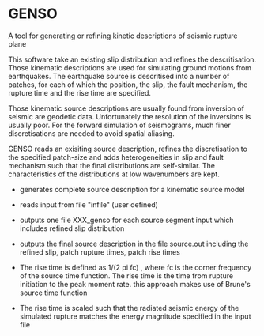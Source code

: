 # GENSO
A tool for generating or refining kinetic descriptions of seismic rupture plane

This software take an existing slip distribution and refines the descritisation. Those kinematic descriptions are used for simulating ground motions from earthquakes. The earthquake source is descritised into a number of patches, for each of which the position, the slip, the fault mechanism, the rupture time and the rise time are specified.

Those kinematic source descriptions are usually found from inversion of seismic are geodetic data. Unfortunately the resolution of the inversions is usually poor. For the forward simulation of seismograms, much finer discretisations are needed to avoid spatial aliasing.

GENSO reads an exisiting source description, refines the discretisation to the specified patch-size and adds heterogeneities in slip and fault mechanism such that the final distributions are self-similar. The characteristics of the distributions at low wavenumbers are kept.
 
- generates complete source description for a kinematic source model
- reads input from file "infile" (user defined) 
- outputs one file XXX_genso for each source segment input which includes refined slip distribution
- outputs the final source description in the file source.out including the refined slip, 
       patch rupture times, patch rise times

- The rise time is defined as 1/(2 pi fc) , where fc is the corner frequency of the source time function.
           The rise time is the time from rupture initiation to the peak moment rate.
           this approach makes use of Brune's source time function
  
- The rise time is scaled such that the radiated seismic energy of the simulated rupture matches the energy magnitude 
                  specified in the input file

